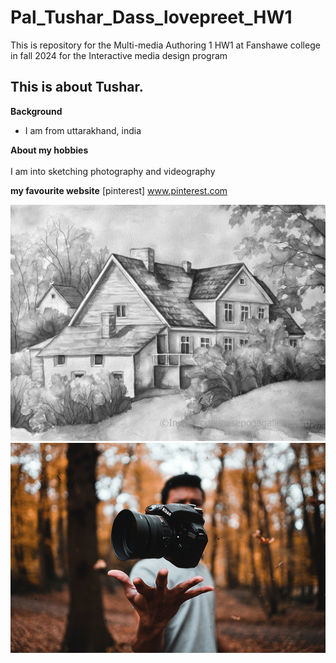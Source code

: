 # Pal_Tushar_Dass_lovepreet_HW1
This is repository for the Multi-media Authoring 1 HW1 at Fanshawe college in fall 2024 for the Interactive media design program

## This is about Tushar.

**Background** 
- I am from uttarakhand, india 

**About my hobbies**  
<br>
I am into sketching photography and videography 

**my favourite website**
[pinterest] www.pinterest.com 


![Fender Telecaster](images/a.webp)
![Fender Telecaster](images/b.bb.jpg)